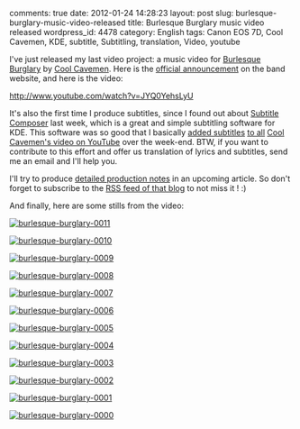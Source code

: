 comments: true
date: 2012-01-24 14:28:23
layout: post
slug: burlesque-burglary-music-video-released
title: Burlesque Burglary music video released
wordpress_id: 4478
category: English
tags: Canon EOS 7D, Cool Cavemen, KDE, subtitle, Subtitling, translation, Video, youtube

I've just released my last video project: a music video for [Burlesque Burglary](http://coolcavemen.com/discography/songs-and-lyrics/burlesque-burglary/) by [Cool Cavemen](http://coolcavemen.com). Here is the [official announcement](http://coolcavemen.com/2012/nouveau-clip-video-burlesque-burglary/) on the band website, and here is the video:

http://www.youtube.com/watch?v=JYQ0YehsLyU

It's also the first time I produce subtitles, since I found out about [Subtitle Composer](http://sourceforge.net/projects/subcomposer/) last week, which is a great and simple subtitling software for KDE. This software was so good that I basically [added subtitles](https://twitter.com/#!/coolcavemen/status/160641358762229760) [to all](https://twitter.com/#!/coolcavemen/status/161783153567076352) [Cool Cavemen's video on YouTube](http://www.youtube.com/user/coolcavemen) over the week-end. BTW, if you want to contribute to this effort and offer us translation of lyrics and subtitles, send me an email and I'll help you.

I'll try to produce [detailed production notes](http://kevin.deldycke.com/2012/06/burlesque-burglary-music-video-production-notes/) in an upcoming article. So don't forget to subscribe to the [RSS feed of that blog](http://kevin.deldycke.com/feed/) to not miss it ! :)

And finally, here are some stills from the video:

[![burlesque-burglary-0011](http://kevin.deldycke.com/wp-content/uploads/2012/01/burlesque-burglary-0011-150x150.jpg)](http://kevin.deldycke.com/wp-content/uploads/2012/01/burlesque-burglary-0011.jpg)

[![burlesque-burglary-0010](http://kevin.deldycke.com/wp-content/uploads/2012/01/burlesque-burglary-0010-150x150.jpg)](http://kevin.deldycke.com/wp-content/uploads/2012/01/burlesque-burglary-0010.jpg)

[![burlesque-burglary-0009](http://kevin.deldycke.com/wp-content/uploads/2012/01/burlesque-burglary-0009-150x150.jpg)](http://kevin.deldycke.com/wp-content/uploads/2012/01/burlesque-burglary-0009.jpg)

[![burlesque-burglary-0008](http://kevin.deldycke.com/wp-content/uploads/2012/01/burlesque-burglary-0008-150x150.jpg)](http://kevin.deldycke.com/wp-content/uploads/2012/01/burlesque-burglary-0008.jpg)

[![burlesque-burglary-0007](http://kevin.deldycke.com/wp-content/uploads/2012/01/burlesque-burglary-0007-150x150.jpg)](http://kevin.deldycke.com/wp-content/uploads/2012/01/burlesque-burglary-0007.jpg)

[![burlesque-burglary-0006](http://kevin.deldycke.com/wp-content/uploads/2012/01/burlesque-burglary-0006-150x150.jpg)](http://kevin.deldycke.com/wp-content/uploads/2012/01/burlesque-burglary-0006.jpg)

[![burlesque-burglary-0005](http://kevin.deldycke.com/wp-content/uploads/2012/01/burlesque-burglary-0005-150x150.jpg)](http://kevin.deldycke.com/wp-content/uploads/2012/01/burlesque-burglary-0005.jpg)

[![burlesque-burglary-0004](http://kevin.deldycke.com/wp-content/uploads/2012/01/burlesque-burglary-0004-150x150.jpg)](http://kevin.deldycke.com/wp-content/uploads/2012/01/burlesque-burglary-0004.jpg)

[![burlesque-burglary-0003](http://kevin.deldycke.com/wp-content/uploads/2012/01/burlesque-burglary-0003-150x150.jpg)](http://kevin.deldycke.com/wp-content/uploads/2012/01/burlesque-burglary-0003.jpg)

[![burlesque-burglary-0002](http://kevin.deldycke.com/wp-content/uploads/2012/01/burlesque-burglary-0002-150x150.jpg)](http://kevin.deldycke.com/wp-content/uploads/2012/01/burlesque-burglary-0002.jpg)

[![burlesque-burglary-0001](http://kevin.deldycke.com/wp-content/uploads/2012/01/burlesque-burglary-0001-150x150.jpg)](http://kevin.deldycke.com/wp-content/uploads/2012/01/burlesque-burglary-0001.jpg)

[![burlesque-burglary-0000](http://kevin.deldycke.com/wp-content/uploads/2012/01/burlesque-burglary-0000-150x150.jpg)](http://kevin.deldycke.com/wp-content/uploads/2012/01/burlesque-burglary-0000.jpg)
